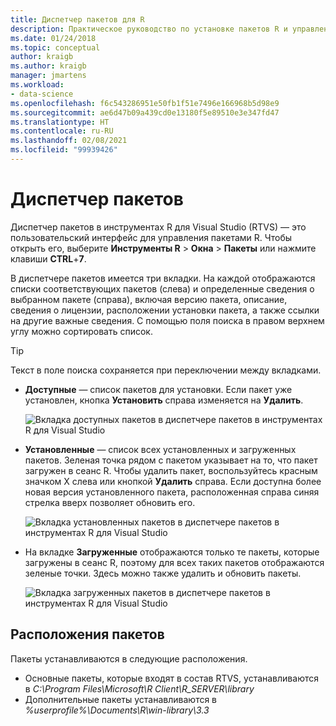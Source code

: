 ```yaml
---
title: Диспетчер пакетов для R
description: Практическое руководство по установке пакетов R и управление ими с помощью диспетчера пакетов R в Visual Studio.
ms.date: 01/24/2018
ms.topic: conceptual
author: kraigb
ms.author: kraigb
manager: jmartens
ms.workload:
- data-science
ms.openlocfilehash: f6c543286951e50fb1f51e7496e166968b5d98e9
ms.sourcegitcommit: ae6d47b09a439cd0e13180f5e89510e3e347fd47
ms.translationtype: HT
ms.contentlocale: ru-RU
ms.lasthandoff: 02/08/2021
ms.locfileid: "99939426"
---
```

# <a name="package-manager"></a>Диспетчер пакетов

Диспетчер пакетов в инструментах R для Visual Studio (RTVS) — это пользовательский интерфейс для управления пакетами R. Чтобы открыть его, выберите **Инструменты R** > **Окна** > **Пакеты** или нажмите клавиши **CTRL**+**7**.

В диспетчере пакетов имеется три вкладки. На каждой отображаются списки соответствующих пакетов (слева) и определенные сведения о выбранном пакете (справа), включая версию пакета, описание, сведения о лицензии, расположении установки пакета, а также ссылки на другие важные сведения. С помощью поля поиска в правом верхнем углу можно сортировать список.

> [!Tip]
> Текст в поле поиска сохраняется при переключении между вкладками.

- **Доступные** — список пакетов для установки. Если пакет уже установлен, кнопка **Установить** справа изменяется на **Удалить**.

    ![Вкладка доступных пакетов в диспетчере пакетов в инструментах R для Visual Studio](media/package-manager-available.png)

- **Установленные** — список всех установленных и загруженных пакетов. Зеленая точка рядом с пакетом указывает на то, что пакет загружен в сеанс R. Чтобы удалить пакет, воспользуйтесь красным значком X слева или кнопкой **Удалить** справа. Если доступна более новая версия установленного пакета, расположенная справа синяя стрелка вверх позволяет обновить его.

    ![Вкладка установленных пакетов в диспетчере пакетов в инструментах R для Visual Studio](media/package-manager-installed.png)

- На вкладке **Загруженные** отображаются только те пакеты, которые загружены в сеанс R, поэтому для всех таких пакетов отображаются зеленые точки. Здесь можно также удалить и обновить пакеты.

    ![Вкладка загруженных пакетов в диспетчере пакетов в инструментах R для Visual Studio](media/package-manager-loaded.png)

## <a name="package-locations"></a>Расположения пакетов

Пакеты устанавливаются в следующие расположения.

- Основные пакеты, которые входят в состав RTVS, устанавливаются в *C:\Program Files\Microsoft\R Client\R_SERVER\library*
- Дополнительные пакеты устанавливаются в *%userprofile%\Documents\R\win-library\3.3*
